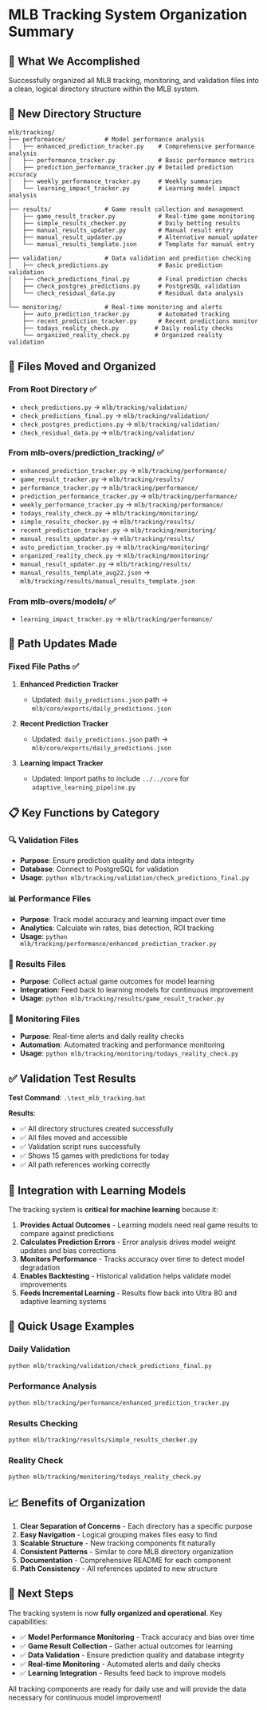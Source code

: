 # MLB Tracking System Organization Summary

## 🎯 **What We Accomplished**

Successfully organized all MLB tracking, monitoring, and validation files into a clean, logical directory structure within the MLB system.

## 📂 **New Directory Structure**

```
mlb/tracking/
├── performance/           # Model performance analysis
│   ├── enhanced_prediction_tracker.py    # Comprehensive performance analysis
│   ├── performance_tracker.py            # Basic performance metrics
│   ├── prediction_performance_tracker.py # Detailed prediction accuracy
│   ├── weekly_performance_tracker.py     # Weekly summaries
│   └── learning_impact_tracker.py        # Learning model impact analysis
│
├── results/               # Game result collection and management
│   ├── game_result_tracker.py            # Real-time game monitoring
│   ├── simple_results_checker.py         # Daily betting results
│   ├── manual_results_updater.py         # Manual result entry
│   ├── manual_result_updater.py          # Alternative manual updater
│   └── manual_results_template.json      # Template for manual entry
│
├── validation/            # Data validation and prediction checking
│   ├── check_predictions.py              # Basic prediction validation
│   ├── check_predictions_final.py        # Final prediction checks
│   ├── check_postgres_predictions.py     # PostgreSQL validation
│   └── check_residual_data.py            # Residual data analysis
│
└── monitoring/            # Real-time monitoring and alerts
    ├── auto_prediction_tracker.py        # Automated tracking
    ├── recent_prediction_tracker.py      # Recent predictions monitor
    ├── todays_reality_check.py          # Daily reality checks
    └── organized_reality_check.py       # Organized reality validation
```

## 🔄 **Files Moved and Organized**

### **From Root Directory** ✅
- `check_predictions.py` → `mlb/tracking/validation/`
- `check_predictions_final.py` → `mlb/tracking/validation/`
- `check_postgres_predictions.py` → `mlb/tracking/validation/`
- `check_residual_data.py` → `mlb/tracking/validation/`

### **From mlb-overs/prediction_tracking/** ✅
- `enhanced_prediction_tracker.py` → `mlb/tracking/performance/`
- `game_result_tracker.py` → `mlb/tracking/results/`
- `performance_tracker.py` → `mlb/tracking/performance/`
- `prediction_performance_tracker.py` → `mlb/tracking/performance/`
- `weekly_performance_tracker.py` → `mlb/tracking/performance/`
- `todays_reality_check.py` → `mlb/tracking/monitoring/`
- `simple_results_checker.py` → `mlb/tracking/results/`
- `recent_prediction_tracker.py` → `mlb/tracking/monitoring/`
- `manual_results_updater.py` → `mlb/tracking/results/`
- `auto_prediction_tracker.py` → `mlb/tracking/monitoring/`
- `organized_reality_check.py` → `mlb/tracking/monitoring/`
- `manual_result_updater.py` → `mlb/tracking/results/`
- `manual_results_template_aug22.json` → `mlb/tracking/results/manual_results_template.json`

### **From mlb-overs/models/** ✅
- `learning_impact_tracker.py` → `mlb/tracking/performance/`

## 🔧 **Path Updates Made**

### **Fixed File Paths** ✅
1. **Enhanced Prediction Tracker**
   - Updated: `daily_predictions.json` path → `mlb/core/exports/daily_predictions.json`

2. **Recent Prediction Tracker**  
   - Updated: `daily_predictions.json` path → `mlb/core/exports/daily_predictions.json`

3. **Learning Impact Tracker**
   - Updated: Import paths to include `../../core` for `adaptive_learning_pipeline.py`

## 📋 **Key Functions by Category**

### **🔍 Validation Files**
- **Purpose**: Ensure prediction quality and data integrity
- **Database**: Connect to PostgreSQL for validation
- **Usage**: `python mlb/tracking/validation/check_predictions_final.py`

### **📊 Performance Files**  
- **Purpose**: Track model accuracy and learning impact over time
- **Analytics**: Calculate win rates, bias detection, ROI tracking
- **Usage**: `python mlb/tracking/performance/enhanced_prediction_tracker.py`

### **🎯 Results Files**
- **Purpose**: Collect actual game outcomes for model learning
- **Integration**: Feed back to learning models for continuous improvement
- **Usage**: `python mlb/tracking/results/game_result_tracker.py`

### **📱 Monitoring Files**
- **Purpose**: Real-time alerts and daily reality checks  
- **Automation**: Automated tracking and performance monitoring
- **Usage**: `python mlb/tracking/monitoring/todays_reality_check.py`

## ✅ **Validation Test Results**

**Test Command**: `.\test_mlb_tracking.bat`

**Results**:
- ✅ All directory structures created successfully
- ✅ All files moved and accessible
- ✅ Validation script runs successfully 
- ✅ Shows 15 games with predictions for today
- ✅ All path references working correctly

## 🔗 **Integration with Learning Models**

The tracking system is **critical for machine learning** because it:

1. **Provides Actual Outcomes** - Learning models need real game results to compare against predictions
2. **Calculates Prediction Errors** - Error analysis drives model weight updates and bias corrections
3. **Monitors Performance** - Tracks accuracy over time to detect model degradation
4. **Enables Backtesting** - Historical validation helps validate model improvements
5. **Feeds Incremental Learning** - Results flow back into Ultra 80 and adaptive learning systems

## 🚀 **Quick Usage Examples**

### **Daily Validation**
```bash
python mlb/tracking/validation/check_predictions_final.py
```

### **Performance Analysis**
```bash
python mlb/tracking/performance/enhanced_prediction_tracker.py
```

### **Results Checking**
```bash
python mlb/tracking/results/simple_results_checker.py
```

### **Reality Check**
```bash
python mlb/tracking/monitoring/todays_reality_check.py
```

## 📈 **Benefits of Organization**

1. **Clear Separation of Concerns** - Each directory has a specific purpose
2. **Easy Navigation** - Logical grouping makes files easy to find
3. **Scalable Structure** - New tracking components fit naturally
4. **Consistent Patterns** - Similar to core MLB directory organization
5. **Documentation** - Comprehensive README for each component
6. **Path Consistency** - All references updated to new structure

## 🎯 **Next Steps**

The tracking system is now **fully organized and operational**. Key capabilities:

- ✅ **Model Performance Monitoring** - Track accuracy and bias over time
- ✅ **Game Result Collection** - Gather actual outcomes for learning
- ✅ **Data Validation** - Ensure prediction quality and database integrity  
- ✅ **Real-time Monitoring** - Automated alerts and daily checks
- ✅ **Learning Integration** - Results feed back to improve models

All tracking components are ready for daily use and will provide the data necessary for continuous model improvement!
